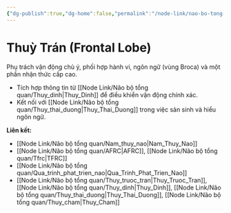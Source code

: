 ```yaml
---
{"dg-publish":true,"dg-home":false,"permalink":"/node-link/nao-bo-tong-quan/thuy-tran/","dgPassFrontmatter":true,"noteIcon":"","created":"2025-01-01T22:47:22.475+07:00","updated":"2025-01-01T22:49:57.807+07:00"}
---
```


# Thuỳ Trán (Frontal Lobe)

Phụ trách vận động chủ ý, phối hợp hành vi, ngôn ngữ (vùng Broca) và một phần nhận thức cấp cao.

- Tích hợp thông tin từ [[Node Link/Não bộ tổng quan/Thuy_dinh\|Thuy_Dinh]] để điều khiển vận động chính xác.
- Kết nối với [[Node Link/Não bộ tổng quan/Thuy_thai_duong\|Thuy_Thai_Duong]] trong việc sản sinh và hiểu ngôn ngữ.

**Liên kết:**
- [[Node Link/Não bộ tổng quan/Nam_thuy_nao\|Nam_Thuy_Nao]]
- [[Node Link/Não bộ tổng quan/AFRC\|AFRC]], [[Node Link/Não bộ tổng quan/Tfrc\|TFRC]]
- [[Node Link/Não bộ tổng quan/Qua_trinh_phat_trien_nao\|Qua_Trinh_Phat_Trien_Nao]]
- [[Node Link/Não bộ tổng quan/Thuy_truoc_tran\|Thuy_Truoc_Tran]], [[Node Link/Não bộ tổng quan/Thuy_dinh\|Thuy_Dinh]], [[Node Link/Não bộ tổng quan/Thuy_thai_duong\|Thuy_Thai_Duong]], [[Node Link/Não bộ tổng quan/Thuy_cham\|Thuy_Cham]]